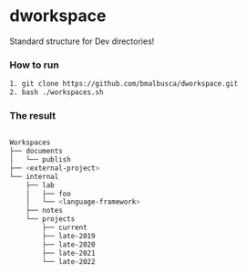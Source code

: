 # dworkspace

Standard structure for Dev directories!


### How to run

```bash
1. git clone https://github.com/bmalbusca/dworkspace.git
2. bash ./workspaces.sh

```

### The result
```bash

Workspaces
├── documents
│   └── publish
├── <external-project>
└── internal
    ├── lab
    │   ├── foo
    │   └── <language-framework>
    ├── notes
    └── projects
        ├── current
        ├── late-2019
        ├── late-2020
        ├── late-2021
        └── late-2022



```
